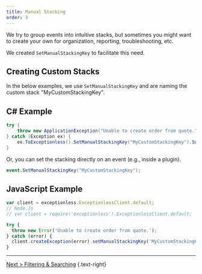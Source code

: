 ```yaml
---
title: Manual Stacking
order: 3
---
```

We try to group events into intuitive stacks, but sometimes you might want to create your own for organization, reporting, troubleshooting, etc.

We created `SetManualStackingKey` to facilitate this need.

## Creating Custom Stacks

In the below examples, we use `SetManualStackingKey` and are naming the custom stack "MyCustomStackingKey".

## C# Example

```csharp
try {
    throw new ApplicationException("Unable to create order from quote.");
} catch (Exception ex) {
    ex.ToExceptionless().SetManualStackingKey("MyCustomStackingKey").Submit();
}
```

Or, you can set the stacking directly on an event (e.g., inside a plugin).

```csharp
event.SetManualStackingKey("MyCustomStackingKey");
```

## JavaScript Example

```javascript
var client = exceptionless.ExceptionlessClient.default;
// Node.Js
// var client = require('exceptionless').ExceptionlessClient.default;

try {
  throw new Error('Unable to create order from quote.');
} catch (error) {
  client.createException(error).setManualStackingKey('MyCustomStackingKey').submit();
}
```

---

[Next > Filtering & Searching](filtering-and-searching) {.text-right}